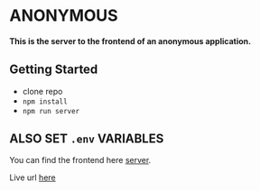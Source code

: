 # ANONYMOUS

#### This is the server to the frontend of an anonymous application.

## Getting Started

- clone repo
- `npm install`
- `npm run server`

## ALSO SET `.env` VARIABLES

You can find the frontend here [server](https://github.com/EArnold1/anonymous).

Live url [here](https://anonymous.earnold.xyz/)
